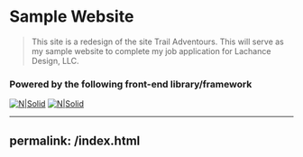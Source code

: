 # Sample Website

> This site is a redesign of the site Trail Adventours. This will serve as my sample website to complete my job application for Lachance Design, LLC.

### Powered by the following front-end library/framework
[![N|Solid](https://i.imgur.com/UAH2wdq.png)](https://jquery.com/)
[![N|Solid](https://i.imgur.com/8gebed2.png)](https://getbootstrap.com/docs/4.0/getting-started/download/)

---
permalink: /index.html
---